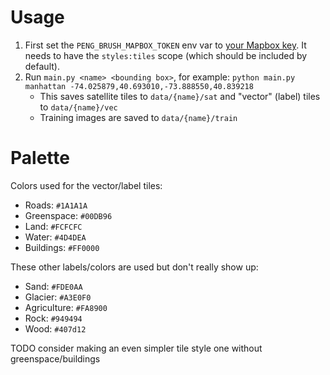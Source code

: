 # Usage

1. First set the `PENG_BRUSH_MAPBOX_TOKEN` env var to [your Mapbox key](https://account.mapbox.com/access-tokens/). It needs to have the `styles:tiles` scope (which should be included by default).
2. Run `main.py <name> <bounding box>`, for example: `python main.py manhattan -74.025879,40.693010,-73.888550,40.839218`
    - This saves satellite tiles to `data/{name}/sat` and "vector" (label) tiles to `data/{name}/vec`
    - Training images are saved to `data/{name}/train`

# Palette

Colors used for the vector/label tiles:

- Roads: `#1A1A1A`
- Greenspace: `#00DB96`
- Land: `#FCFCFC`
- Water: `#4D4DEA`
- Buildings: `#FF0000`

These other labels/colors are used but don't really show up:

- Sand: `#FDE0AA`
- Glacier: `#A3E0F0`
- Agriculture: `#FA8900`
- Rock: `#949494`
- Wood: `#407d12`

TODO consider making an even simpler tile style one without greenspace/buildings